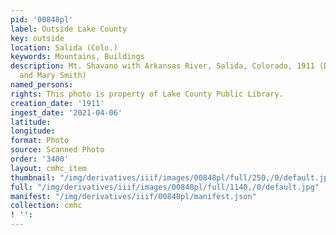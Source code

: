 ```yaml
---
pid: '00848pl'
label: Outside Lake County
key: outside
location: Salida (Colo.)
keywords: Mountains, Buildings
description: Mt. Shavano with Arkansas River, Salida, Colorado, 1911 (Donated by John
  and Mary Smith)
named_persons: 
rights: This photo is property of Lake County Public Library.
creation_date: '1911'
ingest_date: '2021-04-06'
latitude: 
longitude: 
format: Photo
source: Scanned Photo
order: '3400'
layout: cmhc_item
thumbnail: "/img/derivatives/iiif/images/00848pl/full/250,/0/default.jpg"
full: "/img/derivatives/iiif/images/00848pl/full/1140,/0/default.jpg"
manifest: "/img/derivatives/iiif/00848pl/manifest.json"
collection: cmhc
! '': 
---
```

